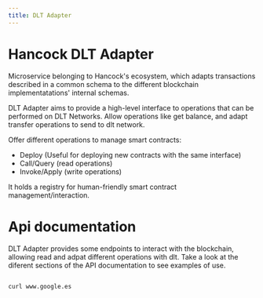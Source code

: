 ```yaml
---
title: DLT Adapter
---
```


# Hancock DLT Adapter

Microservice belonging to Hancock's ecosystem, which adapts transactions described in a common schema to the different blockchain implementatations' internal schemas.

DLT Adapter aims to provide a high-level interface to operations that can be performed on DLT Networks. Allow operations like get balance, and adapt transfer operations to send to dlt network.

Offer different operations to manage smart contracts:
 - Deploy (Useful for deploying new contracts with the same interface)
 - Call/Query (read operations)
 - Invoke/Apply (write operations)

It holds a registry for human-friendly smart contract management/interaction.

# Api documentation

DLT Adapter provides some endpoints to interact with the blockchain, allowing read and adpat different operations with dlt. Take a look at the diferent sections of the API documentation to see examples of use.

```bash

curl www.google.es

```
